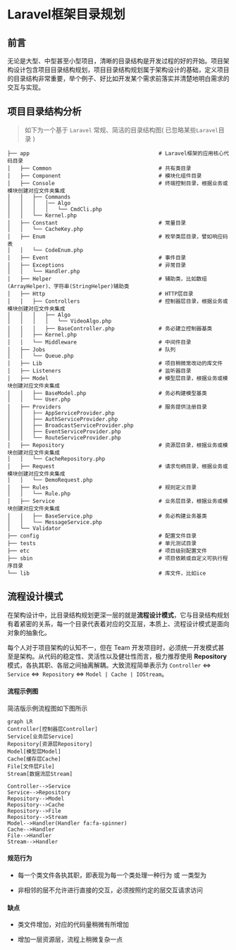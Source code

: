 # Laravel框架目录规划

## 前言

无论是大型、中型甚至小型项目，清晰的目录结构是开发过程的好的开始。项目架构设计包含项目目录结构规划，项目目录结构规划属于架构设计的基础，定义项目的目录结构非常重要，举个例子、好比如开发某个需求前落实并清楚地明白需求的交互与实现。



## 项目目录结构分析

> 如下为一个基于 `Laravel` 常规、简洁的目录结构图( 已忽略某些`Laravel`目录 )
>

```
├── app 										# Laravel框架的应用核心代码目录
│   ├── Common 								    # 共有类目录
│   ├── Component 								# 模块化组件目录
│   ├── Console								    # 终端控制目录，根据业务或模块创建对应文件夹集成
│   │   ├── Commands
│   │   │   │── Algo
│   │   │   │   └── CmdCli.php
│   │   └── Kernel.php
│   ├── Constant                                # 常量目录
│   │   └── CacheKey.php
│   ├── Enum  									# 枚举类层目录，譬如响应码表
│   │   └── CodeEnum.php
│   ├── Event 									# 事件目录
│   ├── Exceptions 								# 异常目录
│   │   └── Handler.php
│   ├── Helper 									# 辅助类，比如数组(ArrayHelper)、字符串(StringHelper)辅助类
│   ├── Http   									# HTTP层目录
│   │   ├── Controllers							# 控制器层目录，根据业务或模块创建对应文件夹集成
│   │   │   ├── Algo
│   │   │   │   └── VideoAlgo.php
│   │   │   ├── BaseController.php 		        # 务必建立控制器基类
│   │   ├── Kernel.php
│   │   └── Middleware 							# 中间件目录
│   ├── Jobs 									# 队列
│   │   └── Queue.php
│   ├── Lib  									# 项目稍微常改动的库文件
│   ├── Listeners 								# 监听器目录
│   ├── Model 									# 模型层目录，根据业务或模块创建对应文件夹集成
│   │   ├── BaseModel.php 						# 务必构建模型基类
│   │   └── User.php
│   ├── Providers 								# 服务提供注册目录
│   │   ├── AppServiceProvider.php
│   │   ├── AuthServiceProvider.php
│   │   ├── BroadcastServiceProvider.php
│   │   ├── EventServiceProvider.php
│   │   └── RouteServiceProvider.php
│   ├── Repository 								# 资源层目录，根据业务或模块创建对应文件夹集成
│   │   └── CacheRepository.php
│   ├── Request 								# 请求句柄目录，根据业务或模块创建对应文件夹集成
│   │   └── DemoRequest.php
│   ├── Rules   								# 规则定义目录
│   │   └── Rule.php
│   ├── Service 								# 业务层目录，根据业务或模块创建对应文件夹集成
│   │   ├── BaseService.php 					# 务必构建业务基类
│   │   └── MessageService.php
│   └── Validator
├── config										# 配置文件目录
├── tests										# 单元测试目录
├── etc  										# 项目级别配置文件
├── sbin 										# 项目依赖或自定义可执行程序目录
└── lib  										# 库文件，比如ice
```



## 流程设计模式

在架构设计中，比目录结构规划更深一层的就是**流程设计模式**，它与目录结构规划有着紧密的关系，每一个目录代表着对应的交互层，本质上、流程设计模式是面向对象的抽象化。

每个人对于项目架构的认知不一，但在 Team 开发项目时，必须统一开发模式甚至是架构。从代码的稳定性、灵活性以及健壮性而言，极力推荐使用 **Repository** 模式，各执其职、各层之间抽离解耦。大致流程简单表示为 `Controller` <=> `Service` <=>` Repository` <=> `Model | Cache | IOStream`。



#### 流程示例图

简洁版示例流程图如下图所示

```mermaid
graph LR
Controller[控制器层Controller]
Service[业务层Service]
Repository[资源层Repository]
Model[模型层Model]
Cache[缓存层Cache]
File[文件层File]
Stream[数据流层Stream]

Controller-->Service
Service-->Repository
Repository-->Model
Repository-->Cache
Repository-->File
Repository-->Stream
Model-->Handler(Handler fa:fa-spinner)
Cache-->Handler
File-->Handler
Stream-->Handler

```



#### 规范行为

- 每一个类文件各执其职，即表现为每一个类处理一种行为 或 一类型为

- 非相邻的层不允许进行直接的交互，必须按照约定的层交互请求访问



#### 缺点

- 类文件增加，对应的代码量稍微有所增加

- 增加一层资源层，流程上稍微复杂一点 

